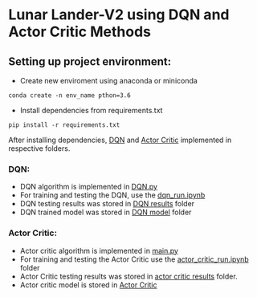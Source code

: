 # Lunar Lander-V2 using DQN and Actor Critic Methods

## Setting up project environment:
- Create new enviroment using anaconda or miniconda
```
conda create -n env_name pthon=3.6
```
- Install dependencies from requirements.txt
```
pip install -r requirements.txt
```

After installing dependencies, [DQN](DQN) and [Actor Critic](ActorCritic) implemented in respective folders.

### DQN:
* DQN algorithm is implemented in [DQN.py](DQN/DQN.py)
* For training and testing the DQN, use the [dqn_run.ipynb](DQN/dqn_run.ipynb)
* DQN testing results was stored in [DQN results](DQN/dqn_results) folder
* DQN trained model was stored in [DQN model](DQN/saved_networks) folder

### Actor Critic:
* Actor critic algorithm is implemented in [main.py](ActorCritic/main.py)
* For training and testing the Actor Critic use the [actor_critic_run.ipynb](ActorCritic/actor_critic_run.ipynb) folder
* Actor Critic testing results was stored in [actor critic results](ActorCritic/actor_critic_results) folder.
* Actor critic model is stored in [Actor Critic](ActorCritic/actor_crtic_model)
